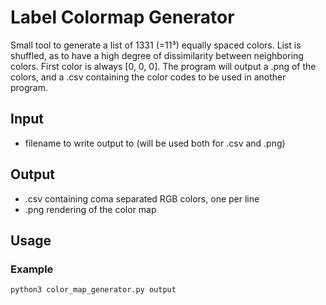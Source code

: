 # Label Colormap Generator
Small tool to generate a list of 1331 (=11³) equally spaced colors.
List is shuffled, as to have a high degree of dissimilarity between neighboring colors.
First color is always [0, 0, 0].
The program will output a .png of the colors, and a .csv containing the color codes to be used in another program.

## Input
- filename to write output to (will be used both for .csv and .png)

## Output
- .csv containing coma separated RGB colors, one per line
- .png rendering of the color map

## Usage
### Example
`python3 color_map_generator.py output`
